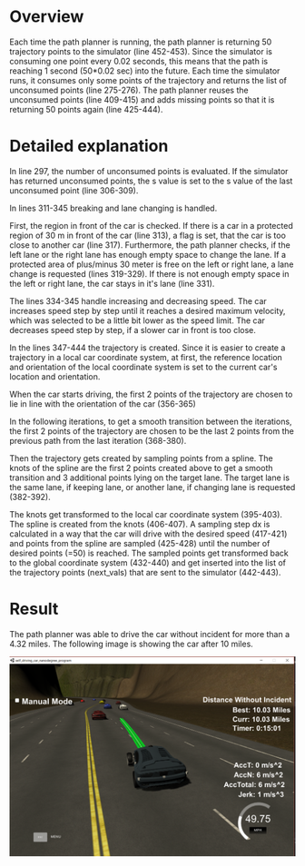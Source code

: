 # Overview
Each time the path planner is running, the path planner is returning 50 trajectory points to the simulator (line 452-453). Since the simulator is consuming one point every 0.02 seconds, this means that the path is reaching 1 second (50*0.02 sec) into the future.
Each time the simulator runs, it consumes only some points of the trajectory and returns the list of unconsumed points (line 275-276). The path planner reuses the unconsumed points (line 409-415) and adds missing points so that it is returning 50 points again (line 425-444).
# Detailed explanation
In line 297, the number of unconsumed points is evaluated. If the simulator has returned unconsumed points, the s value is set to the s value of the last unconsumed point (line 306-309).

In lines 311-345 breaking and lane changing is handled.

First, the region in front of the car is checked. If there is a car in a protected region of 30 m in front of the car (line 313), a flag is set, that the car is too close to another car (line 317). Furthermore, the path planner checks, if the left lane or the right lane has enough empty space to change the lane. If a protected area of plus/minus 30 meter is free on the left or right lane, a lane change is requested (lines 319-329). If there is not enough empty space in the left or right lane, the car stays in it's lane (line 331).

The lines 334-345 handle increasing and decreasing speed. The car increases speed step by step until it reaches a desired maximum velocity, which was selected to be a little bit lower as the speed limit. The car decreases speed step by step, if a slower car in front is too close.

In the lines 347-444 the trajectory is created. Since it is easier to create a trajectory in a local car coordinate system, at first, the reference location and orientation of the local coordinate system is set to the current car's location and orientation. 

When the car starts driving, the first 2 points of the trajectory are chosen to lie in line with the orientation of the car (356-365)

In the following iterations, to get a smooth transition between the iterations, the first 2 points of the trajectory are chosen to be the last 2 points from the previous path from the last iteration (368-380).

Then the trajectory gets created by sampling points from a spline. The knots of the spline are the first 2 points created above to get a smooth transition and 3 additional points lying on the target lane. The target lane is the same lane, if keeping lane, or another lane, if changing lane is requested (382-392).

The knots get transformed to the local car coordinate system (395-403). The spline is created from the knots (406-407). A sampling step dx is calculated in a way that the car will drive with the desired speed (417-421) and points from the spline are sampled (425-428) until the number of desired points (=50) is reached.  The sampled points get transformed back to the global coordinate system (432-440) and get inserted into the list of the trajectory points (next_vals) that are sent to the simulator (442-443).

# Result
The path planner was able to drive the car without incident for more than a 4.32 miles. The following image is showing the car after 10 miles.

![10 miles driven](https://github.com/fkeidel/CarND-Path-Planning-Project/blob/master/img/10%20miles%20driven.PNG "10 miles driven.PNG")
